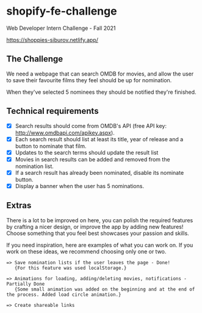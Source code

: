 # shopify-fe-challenge
Web Developer Intern Challenge - Fall 2021

https://shoppies-siburov.netlify.app/

## The Challenge

We need a webpage that can search OMDB for movies, and allow the user to save their favourite films they feel should be up for nomination. 

When they've selected 5 nominees they should be notified they're finished.

## Technical requirements
- [x] Search results should come from OMDB's API (free API key: http://www.omdbapi.com/apikey.aspx).
- [x] Each search result should list at least its title, year of release and a button to nominate that film.
- [x] Updates to the search terms should update the result list
- [x] Movies in search results can be added and removed from the nomination list.
- [x] If a search result has already been nominated, disable its nominate button.
- [x] Display a banner when the user has 5 nominations.

## Extras

There is a lot to be improved on here, you can polish the required features by crafting a nicer design, or improve the app by adding new features! Choose something that you feel best showcases your passion and skills.

If you need inspiration, here are examples of what you can work on. If you work on these ideas, we recommend choosing only one or two.

```
=> Save nomination lists if the user leaves the page - Done!
   {For this feature was used localStorage.}
   
=> Animations for loading, adding/deleting movies, notifications - Partially Done
   {Some small animation was added on the beginning and at the end of the process. Added load circle animation.}
   
=> Create shareable links
```